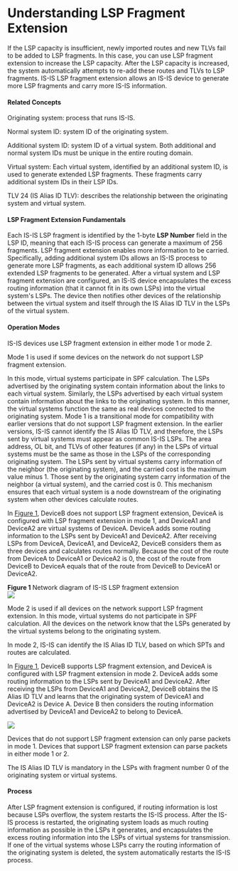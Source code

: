 Understanding LSP Fragment Extension
====================================

If the LSP capacity is insufficient, newly imported routes and new TLVs fail to be added to LSP fragments. In this case, you can use LSP fragment extension to increase the LSP capacity. After the LSP capacity is increased, the system automatically attempts to re-add these routes and TLVs to LSP fragments. IS-IS LSP fragment extension allows an IS-IS device to generate more LSP fragments and carry more IS-IS information.

#### Related Concepts

Originating system: process that runs IS-IS.

Normal system ID: system ID of the originating system.

Additional system ID: system ID of a virtual system. Both additional and normal system IDs must be unique in the entire routing domain.

Virtual system: Each virtual system, identified by an additional system ID, is used to generate extended LSP fragments. These fragments carry additional system IDs in their LSP IDs.

TLV 24 (IS Alias ID TLV): describes the relationship between the originating system and virtual system.


#### LSP Fragment Extension Fundamentals

Each IS-IS LSP fragment is identified by the 1-byte **LSP Number** field in the LSP ID, meaning that each IS-IS process can generate a maximum of 256 fragments. LSP fragment extension enables more information to be carried. Specifically, adding additional system IDs allows an IS-IS process to generate more LSP fragments, as each additional system ID allows 256 extended LSP fragments to be generated. After a virtual system and LSP fragment extension are configured, an IS-IS device encapsulates the excess routing information (that it cannot fit in its own LSPs) into the virtual system's LSPs. The device then notifies other devices of the relationship between the virtual system and itself through the IS Alias ID TLV in the LSPs of the virtual system.


#### Operation Modes

IS-IS devices use LSP fragment extension in either mode 1 or mode 2.

Mode 1 is used if some devices on the network do not support LSP fragment extension.

In this mode, virtual systems participate in SPF calculation. The LSPs advertised by the originating system contain information about the links to each virtual system. Similarly, the LSPs advertised by each virtual system contain information about the links to the originating system. In this manner, the virtual systems function the same as real devices connected to the originating system. Mode 1 is a transitional mode for compatibility with earlier versions that do not support LSP fragment extension. In the earlier versions, IS-IS cannot identify the IS Alias ID TLV, and therefore, the LSPs sent by virtual systems must appear as common IS-IS LSPs. The area address, OL bit, and TLVs of other features (if any) in the LSPs of virtual systems must be the same as those in the LSPs of the corresponding originating system. The LSPs sent by virtual systems carry information of the neighbor (the originating system), and the carried cost is the maximum value minus 1. Those sent by the originating system carry information of the neighbor (a virtual system), and the carried cost is 0. This mechanism ensures that each virtual system is a node downstream of the originating system when other devices calculate routes.

In [Figure 1](#EN-US_CONCEPT_0000001130624334__fig_dc_vrp_isis_feature_000701), DeviceB does not support LSP fragment extension, DeviceA is configured with LSP fragment extension in mode 1, and DeviceA1 and DeviceA2 are virtual systems of DeviceA. DeviceA adds some routing information to the LSPs sent by DeviceA1 and DeviceA2. After receiving LSPs from DeviceA, DeviceA1, and DeviceA2, DeviceB considers them as three devices and calculates routes normally. Because the cost of the route from DeviceA to DeviceA1 or DeviceA2 is 0, the cost of the route from DeviceB to DeviceA equals that of the route from DeviceB to DeviceA1 or DeviceA2.

**Figure 1** Network diagram of IS-IS LSP fragment extension  
![](figure/en-us_image_0000001176743849.png)

Mode 2 is used if all devices on the network support LSP fragment extension. In this mode, virtual systems do not participate in SPF calculation. All the devices on the network know that the LSPs generated by the virtual systems belong to the originating system.

In mode 2, IS-IS can identify the IS Alias ID TLV, based on which SPTs and routes are calculated.

In [Figure 1](#EN-US_CONCEPT_0000001130624334__fig_dc_vrp_isis_feature_000701), DeviceB supports LSP fragment extension, and DeviceA is configured with LSP fragment extension in mode 2. DeviceA adds some routing information to the LSPs sent by DeviceA1 and DeviceA2. After receiving the LSPs from DeviceA1 and DeviceA2, DeviceB obtains the IS Alias ID TLV and learns that the originating system of DeviceA1 and DeviceA2 is Device A. Device B then considers the routing information advertised by DeviceA1 and DeviceA2 to belong to DeviceA.

![](public_sys-resources/note_3.0-en-us.png) 

Devices that do not support LSP fragment extension can only parse packets in mode 1. Devices that support LSP fragment extension can parse packets in either mode 1 or 2.

The IS Alias ID TLV is mandatory in the LSPs with fragment number 0 of the originating system or virtual systems.



#### Process

After LSP fragment extension is configured, if routing information is lost because LSPs overflow, the system restarts the IS-IS process. After the IS-IS process is restarted, the originating system loads as much routing information as possible in the LSPs it generates, and encapsulates the excess routing information into the LSPs of virtual systems for transmission. If one of the virtual systems whose LSPs carry the routing information of the originating system is deleted, the system automatically restarts the IS-IS process.